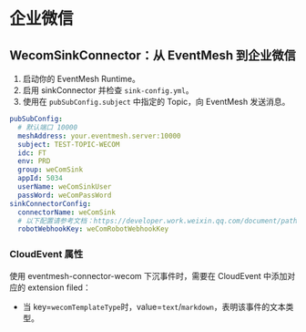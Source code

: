 # 企业微信

## WecomSinkConnector：从 EventMesh 到企业微信

1. 启动你的 EventMesh Runtime。
2. 启用 sinkConnector 并检查 `sink-config.yml`。
3. 使用在 `pubSubConfig.subject` 中指定的 Topic，向 EventMesh 发送消息。

```yaml
pubSubConfig:
  # 默认端口 10000
  meshAddress: your.eventmesh.server:10000
  subject: TEST-TOPIC-WECOM
  idc: FT
  env: PRD
  group: weComSink
  appId: 5034
  userName: weComSinkUser
  passWord: weComPassWord
sinkConnectorConfig:
  connectorName: weComSink
  # 以下配置请参考文档：https://developer.work.weixin.qq.com/document/path/90236
  robotWebhookKey: weComRobotWebhookKey
```

### CloudEvent 属性

使用 eventmesh-connector-wecom 下沉事件时，需要在 CloudEvent 中添加对应的 extension filed：

- 当 key=`wecomTemplateType`时，value=`text`/`markdown`，表明该事件的文本类型。